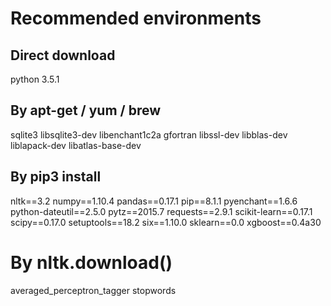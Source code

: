 # Recommended environments

## Direct download

python 3.5.1

## By apt-get / yum / brew

sqlite3
libsqlite3-dev
libenchant1c2a
gfortran
libssl-dev
libblas-dev
liblapack-dev
libatlas-base-dev

## By pip3 install

nltk==3.2
numpy==1.10.4
pandas==0.17.1
pip==8.1.1
pyenchant==1.6.6
python-dateutil==2.5.0
pytz==2015.7
requests==2.9.1
scikit-learn==0.17.1
scipy==0.17.0
setuptools==18.2
six==1.10.0
sklearn==0.0
xgboost==0.4a30

# By nltk.download()

averaged_perceptron_tagger
stopwords
